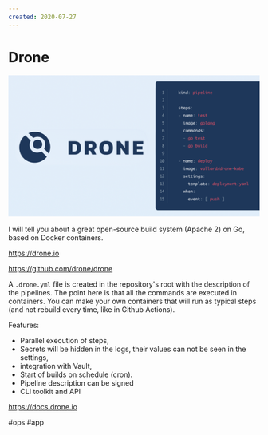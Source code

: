 ```yaml
---
created: 2020-07-27
---
```


# Drone

![Drone](drone.png "Drone")

I will tell you about a great open-source build system (Apache 2) on Go, based on Docker containers.

https://drone.io

https://github.com/drone/drone

A `.drone.yml` file is created in the repository's root with the description of the pipelines.
The point here is that all the commands are executed in containers.
You can make your own containers that will run as typical steps (and not rebuild every time, like in Github Actions).

Features:

- Parallel execution of steps,
- Secrets will be hidden in the logs, their values can not be seen in the settings,
- integration with Vault,
- Start of builds on schedule (cron).
- Pipeline description can be signed
- CLI toolkit and API

https://docs.drone.io

#ops #app

